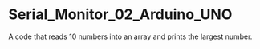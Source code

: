 # Serial_Monitor_02_Arduino_UNO
A code that reads 10 numbers into an array and prints the largest number.
